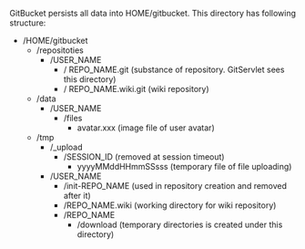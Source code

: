 GitBucket persists all data into HOME/gitbucket. This directory has following structure:

 * /HOME/gitbucket
   * /repositoties
     * /USER_NAME
       * / REPO_NAME.git (substance of repository. GitServlet sees this directory)
       * / REPO_NAME.wiki.git (wiki repository)
   * /data
     * /USER_NAME
       * /files
         * avatar.xxx (image file of user avatar)
   * /tmp
     * /_upload
       * /SESSION_ID (removed at session timeout)
         * yyyyMMddHHmmSSsss (temporary file of file uploading)
     * /USER_NAME
       * /init-REPO_NAME (used in repository creation and removed after it)
       * /REPO_NAME.wiki (working directory for wiki repository)
       * /REPO_NAME
          * /download (temporary directories is created under this directory)
